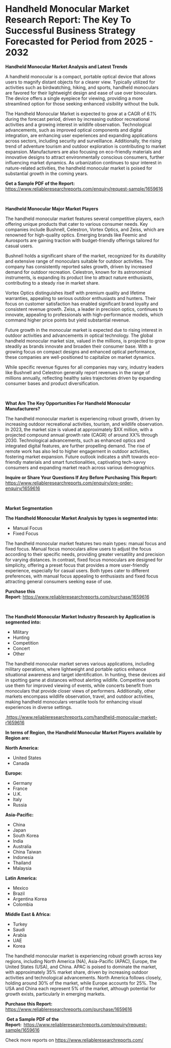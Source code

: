 <p><h1>Handheld Monocular Market Research Report: The Key To Successful Business Strategy Forecasted for Period from 2025 - 2032</h1></p><p><strong>Handheld Monocular Market Analysis and Latest Trends</strong></p>
<p><p>A handheld monocular is a compact, portable optical device that allows users to magnify distant objects for a clearer view. Typically utilized for activities such as birdwatching, hiking, and sports, handheld monoculars are favored for their lightweight design and ease of use over binoculars. The device offers a single eyepiece for viewing, providing a more streamlined option for those seeking enhanced visibility without the bulk.</p><p>The Handheld Monocular Market is expected to grow at a CAGR of 6.1% during the forecast period, driven by increasing outdoor recreational activities and a growing interest in wildlife observation. Technological advancements, such as improved optical components and digital integration, are enhancing user experiences and expanding applications across sectors, including security and surveillance. Additionally, the rising trend of adventure tourism and outdoor exploration is contributing to market expansion. Manufacturers are also focusing on eco-friendly materials and innovative designs to attract environmentally conscious consumers, further influencing market dynamics. As urbanization continues to spur interest in nature-related activities, the handheld monocular market is poised for substantial growth in the coming years.</p></p>
<p><strong>Get a Sample PDF of the Report:&nbsp;</strong> <a href="https://www.reliableresearchreports.com/enquiry/request-sample/1659616?utm_campaign=2009&utm_medium=2&utm_source=Github&utm_content=ia&utm_term=17022025&utm_id=handheld-monocular">https://www.reliableresearchreports.com/enquiry/request-sample/1659616</a></p>
<p>&nbsp;</p>
<p><strong>Handheld Monocular Major Market Players</strong></p>
<p><p>The handheld monocular market features several competitive players, each offering unique products that cater to various consumer needs. Key companies include Bushnell, Celestron, Vortex Optics, and Zeiss, which are renowned for high-quality optics. Emerging brands like Feemic and Aurosports are gaining traction with budget-friendly offerings tailored for casual users.</p><p>Bushnell holds a significant share of the market, recognized for its durability and extensive range of monoculars suitable for outdoor activities. The company has consistently reported sales growth, driven by increased demand for outdoor recreation. Celestron, known for its astronomical instruments, is expanding its product line to attract nature enthusiasts, contributing to a steady rise in market share.</p><p>Vortex Optics distinguishes itself with premium quality and lifetime warranties, appealing to serious outdoor enthusiasts and hunters. Their focus on customer satisfaction has enabled significant brand loyalty and consistent revenue growth. Zeiss, a leader in precision optics, continues to innovate, appealing to professionals with high-performance models, which command higher price points but yield substantial revenue.</p><p>Future growth in the monocular market is expected due to rising interest in outdoor activities and advancements in optical technology. The global handheld monocular market size, valued in the millions, is projected to grow steadily as brands innovate and broaden their consumer base. With a growing focus on compact designs and enhanced optical performance, these companies are well-positioned to capitalize on market dynamics.</p><p>While specific revenue figures for all companies may vary, industry leaders like Bushnell and Celestron generally report revenues in the range of millions annually, reflecting healthy sales trajectories driven by expanding consumer bases and product diversification.</p></p>
<p>&nbsp;</p>
<p><strong>What Are The Key Opportunities For Handheld Monocular Manufacturers?</strong></p>
<p><p>The handheld monocular market is experiencing robust growth, driven by increasing outdoor recreational activities, tourism, and wildlife observation. In 2023, the market size is valued at approximately $XX million, with a projected compound annual growth rate (CAGR) of around XX% through 2030. Technological advancements, such as enhanced optics and integrated digital features, are further propelling demand. The rise of remote work has also led to higher engagement in outdoor activities, fostering market expansion. Future outlook indicates a shift towards eco-friendly materials and smart functionalities, captivating tech-savvy consumers and expanding market reach across various demographics.</p></p>
<p><strong>Inquire or Share Your Questions If Any Before Purchasing This Report:</strong> <a href="https://www.reliableresearchreports.com/enquiry/pre-order-enquiry/1659616?utm_campaign=2009&utm_medium=2&utm_source=Github&utm_content=ia&utm_term=17022025&utm_id=handheld-monocular">https://www.reliableresearchreports.com/enquiry/pre-order-enquiry/1659616</a></p>
<p>&nbsp;</p>
<p><strong>Market Segmentation</strong></p>
<p><strong>The Handheld Monocular Market Analysis by types is segmented into:</strong></p>
<p><ul><li>Manual Focus</li><li>Fixed Focus</li></ul></p>
<p><p>The handheld monocular market features two main types: manual focus and fixed focus. Manual focus monoculars allow users to adjust the focus according to their specific needs, providing greater versatility and precision for varying distances. In contrast, fixed focus monoculars are designed for simplicity, offering a preset focus that provides a more user-friendly experience, especially for casual users. Both types cater to different preferences, with manual focus appealing to enthusiasts and fixed focus attracting general consumers seeking ease of use.</p></p>
<p><strong>Purchase this Report:&nbsp;</strong><a href="https://www.reliableresearchreports.com/purchase/1659616?utm_campaign=2009&utm_medium=2&utm_source=Github&utm_content=ia&utm_term=17022025&utm_id=handheld-monocular">https://www.reliableresearchreports.com/purchase/1659616</a></p>
<p>&nbsp;</p>
<p><strong>The Handheld Monocular Market Industry Research by Application is segmented into:</strong></p>
<p><ul><li>Military</li><li>Hunting</li><li>Competition</li><li>Concert</li><li>Other</li></ul></p>
<p><p>The handheld monocular market serves various applications, including military operations, where lightweight and portable optics enhance situational awareness and target identification. In hunting, these devices aid in spotting game at distances without alerting wildlife. Competitive sports use them for improved viewing of events, while concerts benefit from monoculars that provide closer views of performers. Additionally, other markets encompass wildlife observation, travel, and outdoor activities, making handheld monoculars versatile tools for enhancing visual experiences in diverse settings.</p></p>
<p><a href="https://www.reliableresearchreports.com/handheld-monocular-market-r1659616?utm_campaign=2009&utm_medium=2&utm_source=Github&utm_content=ia&utm_term=17022025&utm_id=handheld-monocular">&nbsp;https://www.reliableresearchreports.com/handheld-monocular-market-r1659616</a></p>
<p><strong>In terms of Region, the Handheld Monocular Market Players available by Region are:</strong></p>
<p>
    <p> <strong> North America: </strong>
        <ul>
            <li>United States</li>
            <li>Canada</li>
        </ul>
        </p> 
    <p> <strong> Europe: </strong>
        <ul>
            <li>Germany</li>
            <li>France</li>
            <li>U.K.</li>
            <li>Italy</li>
            <li>Russia</li>
        </ul>
        </p> 
    <p> <strong> Asia-Pacific: </strong>
        <ul>
            <li>China</li>
            <li>Japan</li>
            <li>South Korea</li>
            <li>India</li>
            <li>Australia</li>
            <li>China Taiwan</li>
            <li>Indonesia</li>
            <li>Thailand</li>
            <li>Malaysia</li>
        </ul>
        </p> 
    <p> <strong> Latin America: </strong>
        <ul>
            <li>Mexico</li>
            <li>Brazil</li>
            <li>Argentina Korea</li>
            <li>Colombia</li>
        </ul>
        </p> 
    <p> <strong> Middle East & Africa: </strong>
        <ul>
            <li>Turkey</li>
            <li>Saudi</li>
            <li>Arabia</li>
            <li>UAE</li>
            <li>Korea</li>
        </ul>
    </p>
    </p>
<p><p>The handheld monocular market is experiencing robust growth across key regions, including North America (NA), Asia-Pacific (APAC), Europe, the United States (USA), and China. APAC is poised to dominate the market, with approximately 35% market share, driven by increasing outdoor activities and technological advancements. North America follows closely, holding around 30% of the market, while Europe accounts for 25%. The USA and China each represent 5% of the market, although potential for growth exists, particularly in emerging markets.</p></p>
<p><strong>Purchase this Report: </strong><a href="https://www.reliableresearchreports.com/purchase/1659616?utm_campaign=2009&utm_medium=2&utm_source=Github&utm_content=ia&utm_term=17022025&utm_id=handheld-monocular">https://www.reliableresearchreports.com/purchase/1659616</a></p>
<p>&nbsp;<strong>Get a Sample PDF of the Report:&nbsp;&nbsp;</strong><a href="https://www.reliableresearchreports.com/enquiry/request-sample/1659616?utm_campaign=2009&utm_medium=2&utm_source=Github&utm_content=ia&utm_term=17022025&utm_id=handheld-monocular">https://www.reliableresearchreports.com/enquiry/request-sample/1659616</a></p>
<p><strong></strong></p>
<p>Check more reports on <a href="https://www.reliableresearchreports.com/?utm_campaign=2009&utm_medium=2&utm_source=Github&utm_content=ia&utm_term=17022025&utm_id=handheld-monocular">https://www.reliableresearchreports.com/</a></p>